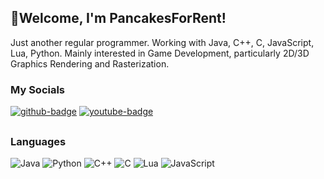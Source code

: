 ## 👋Welcome, I'm PancakesForRent!

Just another regular programmer. Working with Java, C++, C, JavaScript, Lua, Python. Mainly interested in Game Development, particularly 2D/3D Graphics Rendering and Rasterization. 

### My Socials

<a href="https://github.com/PancakesForRent" target="_blank"><img src="https://img.shields.io/badge/GitHub-100000?style=for-the-badge&logo=github&logoColor=white" alt="github-badge"></a>
<a href="" target="_blank"><img src="https://img.shields.io/badge/YouTube-%23FF0000.svg?style=for-the-badge&logo=YouTube&logoColor=white" alt="youtube-badge"></a>


##
### Languages

![Java](https://img.shields.io/badge/java-%23ED8B00.svg?style=for-the-badge&logo=openjdk&logoColor=white)
![Python](https://img.shields.io/badge/python-3670A0?style=for-the-badge&logo=python&logoColor=ffdd54)
![C++](https://img.shields.io/badge/c++-%2300599C.svg?style=for-the-badge&logo=c%2B%2B&logoColor=white)
![C](https://img.shields.io/badge/c-%2300599C.svg?style=for-the-badge&logo=c&logoColor=white)
![Lua](https://img.shields.io/badge/lua-%232C2D72.svg?style=for-the-badge&logo=lua&logoColor=white)
![JavaScript](https://img.shields.io/badge/javascript-%23323330.svg?style=for-the-badge&logo=javascript&logoColor=%23F7DF1E)

